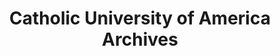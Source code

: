 ---
layout: repo
title: "Catholic University of America
Archives"
id: 24508
permalink: repos/24508/
---
